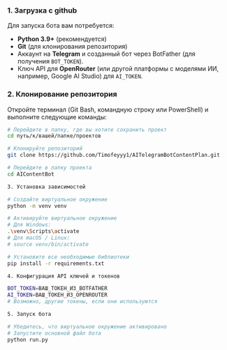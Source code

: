 ### 1. Загрузка с github

Для запуска бота вам потребуется:

*   **Python 3.9+** (рекомендуется)
*   **Git** (для клонирования репозитория)
*   Аккаунт на **Telegram** и созданный бот через BotFather (для получения `BOT_TOKEN`).
*   Ключ API для **OpenRouter** (или другой платформы с моделями ИИ, например, Google AI Studio) для `AI_TOKEN`.

### 2. Клонирование репозитория

Откройте терминал (Git Bash, командную строку или PowerShell) и выполните следующие команды:

```bash
# Перейдите в папку, где вы хотите сохранить проект
cd путь/к/вашей/папке/проектов

# Клонируйте репозиторий
git clone https://github.com/Timofeyyy1/AITelegramBotContentPlan.git

# Перейдите в папку проекта
cd AIContentBot

3. Установка зависимостей

# Создайте виртуальное окружение
python -m venv venv

# Активируйте виртуальное окружение
# Для Windows:
.\venv\Scripts\activate
# Для macOS / Linux:
# source venv/bin/activate

# Установите все необходимые библиотеки
pip install -r requirements.txt

4. Конфигурация API ключей и токенов

BOT_TOKEN=ВАШ_ТОКЕН_ИЗ_BOTFATHER
AI_TOKEN=ВАШ_ТОКЕН_ИЗ_OPENROUTER
# Возможно, другие токены, если они используются

5. Запуск бота

# Убедитесь, что виртуальное окружение активировано
# Запустите основной файл бота
python run.py
